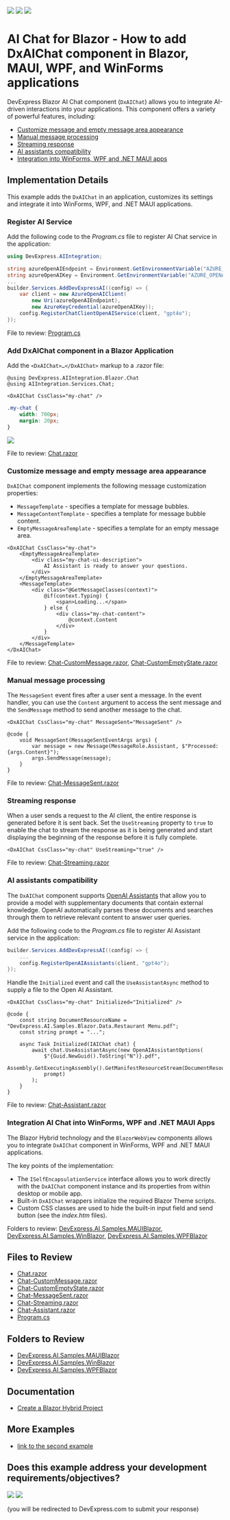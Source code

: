 <!-- default badges list -->
[![](https://img.shields.io/badge/Open_in_DevExpress_Support_Center-FF7200?style=flat-square&logo=DevExpress&logoColor=white)](https://supportcenter.devexpress.com/ticket/details/T1251539)
[![](https://img.shields.io/badge/📖_How_to_use_DevExpress_Examples-e9f6fc?style=flat-square)](https://docs.devexpress.com/GeneralInformation/403183)
[![](https://img.shields.io/badge/💬_Leave_Feedback-feecdd?style=flat-square)](#does-this-example-address-your-development-requirementsobjectives)
<!-- default badges end -->

# AI Chat for Blazor - How to add DxAIChat component in Blazor, MAUI, WPF, and WinForms applications

DevExpress Blazor AI Chat component (`DxAIChat`) allows you to integrate AI-driven interactions into your applications. This component offers a variety of powerful features, including: 

* [Customize message and empty message area appearance](#customize-message-and-empty-message-area-appearance)
* [Manual message processing](#manual-message-processing)
* [Streaming response](#streaming-response)
* [AI assistants compatibility](#ai-assistants-compatibility)
* [Integration into WinForms, WPF and .NET MAUI apps](#integration)

## Implementation Details

This example adds the `DxAIChat` in an application, customizes its settings and integrate it into WinForms, WPF, and .NET MAUI applications.

### Register AI Service

Add the following code to the _Program.cs_ file to register AI Chat service in the application:

```cs
using DevExpress.AIIntegration;

string azureOpenAIEndpoint = Environment.GetEnvironmentVariable("AZURE_OPENAI_ENDPOINT");
string azureOpenAIKey = Environment.GetEnvironmentVariable("AZURE_OPENAI_API_KEY");
...
builder.Services.AddDevExpressAI((config) => {
    var client = new AzureOpenAIClient(
        new Uri(azureOpenAIEndpoint),
        new AzureKeyCredential(azureOpenAIKey));
    config.RegisterChatClientOpenAIService(client, "gpt4o");
});
```

File to review: [Program.cs](./CS/DevExpress.AI.Samples.Blazor/Program.cs)

### Add DxAIChat component in a Blazor Application

Add the `<DxAIChat>…</DxAIChat>` markup to a .razor file:

```razor
@using DevExpress.AIIntegration.Blazor.Chat
@using AIIntegration.Services.Chat;

<DxAIChat CssClass="my-chat" />
```

```css
.my-chat {
    width: 700px;
    margin: 20px;
}
```

![](AIChat.png)


File to review: [Chat.razor](./CS/DevExpress.AI.Samples.Blazor/Components/Pages/Chat.razor)

### Customize message and empty message area appearance

`DxAIChat` component implements the following message customization properties:

* `MessageTemplate` - specifies a template for message bubbles.
* `MessageContentTemplate` - specifies a template for message bubble content.
* `EmptyMessageAreaTemplate` - specifies a template for an empty message area.

```razor
<DxAIChat CssClass="my-chat">
    <EmptyMessageAreaTemplate>
        <div class="my-chat-ui-description">
            AI Assistant is ready to answer your questions.
        </div>
    </EmptyMessageAreaTemplate>
    <MessageTemplate>
        <div class="@GetMessageClasses(context)">
            @if(context.Typing) {
                <span>Loading...</span>
            } else {
                <div class="my-chat-content">
                    @context.Content
                </div>
            }
        </div>
    </MessageTemplate>
</DxAIChat>
```

File to review: [Chat-CustomMessage.razor](./CS/DevExpress.AI.Samples.Blazor/Components/Pages/Chat-CustomMessage.razor), [Chat-CustomEmptyState.razor](./CS/DevExpress.AI.Samples.Blazor/Components/Pages/Chat-CustomEmptyState.razor)

### Manual message processing

The `MessageSent` event fires after a user sent a message. In the event handler, you can use the `Content` argument to access the sent message and the `SendMessage` method to send another message to the chat.

```razor
<DxAIChat CssClass="my-chat" MessageSent="MessageSent" />

@code {
    void MessageSent(MessageSentEventArgs args) {
        var message = new Message(MessageRole.Assistant, $"Processed: {args.Content}");
        args.SendMessage(message);
    }
}
```

File to review: [Chat-MessageSent.razor](./CS/DevExpress.AI.Samples.Blazor/Components/Pages/Chat-MessageSent.razor)


### Streaming response

When a user sends a request to the AI client, the entire response is generated before it is sent back. Set the `UseStreaming` property to `true` to enable the chat to stream the response as it is being generated and start displaying the beginning of the response before it is fully complete.

```razor
<DxAIChat CssClass="my-chat" UseStreaming="true" />
```

File to review: [Chat-Streaming.razor](./CS/DevExpress.AI.Samples.Blazor/Components/Pages/Chat-Streaming.razor)

### AI assistants compatibility

The `DxAIChat` component supports [OpenAI Assistants](https://techcommunity.microsoft.com/t5/ai-azure-ai-services-blog/announcing-azure-openai-service-assistants-public-preview/ba-p/4143217) that allow you to provide a model with supplementary documents that contain external knowledge. OpenAI automatically parses these documents and searches through them to retrieve relevant content to answer user queries.

Add the following code to the _Program.cs_ file to register AI Assistant service in the application:

```cs
builder.Services.AddDevExpressAI((config) => {
    ...
    config.RegisterOpenAIAssistants(client, "gpt4o");
});
```

Handle the `Initialized` event and call the `UseAssistantAsync` method to supply a file to the Open AI Assistant. 

```razor
<DxAIChat CssClass="my-chat" Initialized="Initialized" />

@code {
    const string DocumentResourceName = "DevExpress.AI.Samples.Blazor.Data.Restaurant Menu.pdf";
    const string prompt = "...";

    async Task Initialized(IAIChat chat) {
        await chat.UseAssistantAsync(new OpenAIAssistantOptions(
            $"{Guid.NewGuid().ToString("N")}.pdf",
            Assembly.GetExecutingAssembly().GetManifestResourceStream(DocumentResourceName),
            prompt)
        );
    }
}
```

File to review: [Chat-Assistant.razor](./CS/DevExpress.AI.Samples.Blazor/Components/Pages/Chat-Assistant.razor)

### <a name="integration"></a> Integration AI Chat into WinForms, WPF and .NET MAUI Apps

The Blazor Hybrid technology and the `BlazorWebView` components allows you to integrate `DxAIChat` component in WinForms, WPF and .NET MAUI applications. 

The key points of the implementation:

* The `ISelfEncapsulationService` interface allows you to work directly with the `DxAIChat` component instance and its properties from within desktop or mobile app.
* Built-in `DxAIChat` wrappers initialize the required Blazor Theme scripts.
* Custom CSS classes are used to hide the built-in input field and send button (see the _index.htm_ files).

Folders to review: [DevExpress.AI.Samples.MAUIBlazor](./CS/DevExpress.AI.Samples.MAUIBlazor/), [DevExpress.AI.Samples.WinBlazor](./CS/DevExpress.AI.Samples.WinBlazor/), [DevExpress.AI.Samples.WPFBlazor](./CS/DevExpress.AI.Samples.WPFBlazor/)

## Files to Review

* [Chat.razor](./CS/DevExpress.AI.Samples.Blazor/Components/Pages/Chat.razor)
* [Chat-CustomMessage.razor](./CS/DevExpress.AI.Samples.Blazor/Components/Pages/Chat-CustomMessage.razor)
* [Chat-CustomEmptyState.razor](./CS/DevExpress.AI.Samples.Blazor/Components/Pages/Chat-CustomEmptyState.razor)
* [Chat-MessageSent.razor](./CS/DevExpress.AI.Samples.Blazor/Components/Pages/Chat-MessageSent.razor)
* [Chat-Streaming.razor](./CS/DevExpress.AI.Samples.Blazor/Components/Pages/Chat-Streaming.razor)
* [Chat-Assistant.razor](./CS/DevExpress.AI.Samples.Blazor/Components/Pages/Chat-Assistant.razor)
* [Program.cs](./CS/DevExpress.AI.Samples.Blazor/Program.cs)

## Folders to Review

* [DevExpress.AI.Samples.MAUIBlazor](./CS/DevExpress.AI.Samples.MAUIBlazor/)
* [DevExpress.AI.Samples.WinBlazor](./CS/DevExpress.AI.Samples.WinBlazor/)
* [DevExpress.AI.Samples.WPFBlazor](./CS/DevExpress.AI.Samples.WPFBlazor/)

<!-- add later
## Blogs

* [New DevExpress AI-Focused Blazor Chat Control - Early Access Preview (v24.2)](todo)
* [DevExpress AI-Powered Extensions — Early Access Preview v24.2 — Extending Text Editors with AI Capabilities](todo)
-->

## Documentation

<!-- add later
* [DxAIChat](https://docs.devexpress.com/Blazor/DevExpress.AIIntegration.Blazor.Chat.DxAIChat)
* [AI Integration](todo)
-->

* [Create a Blazor Hybrid Project](https://docs.devexpress.com/Blazor/404118/get-started/create-project-hybrid)

## More Examples

* [link to the second example](todo)


<!-- feedback -->
## Does this example address your development requirements/objectives?

[<img src="https://www.devexpress.com/support/examples/i/yes-button.svg"/>](https://www.devexpress.com/support/examples/survey.xml?utm_source=github&utm_campaign=devexpress-ai-chat-samples&~~~was_helpful=yes) [<img src="https://www.devexpress.com/support/examples/i/no-button.svg"/>](https://www.devexpress.com/support/examples/survey.xml?utm_source=github&utm_campaign=devexpress-ai-chat-samples&~~~was_helpful=no)

(you will be redirected to DevExpress.com to submit your response)
<!-- feedback end -->

